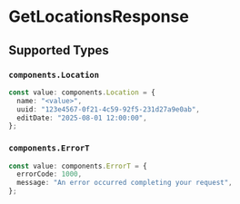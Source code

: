 # GetLocationsResponse


## Supported Types

### `components.Location`

```typescript
const value: components.Location = {
  name: "<value>",
  uuid: "123e4567-0f21-4c59-92f5-231d27a9e0ab",
  editDate: "2025-08-01 12:00:00",
};
```

### `components.ErrorT`

```typescript
const value: components.ErrorT = {
  errorCode: 1000,
  message: "An error occurred completing your request",
};
```

